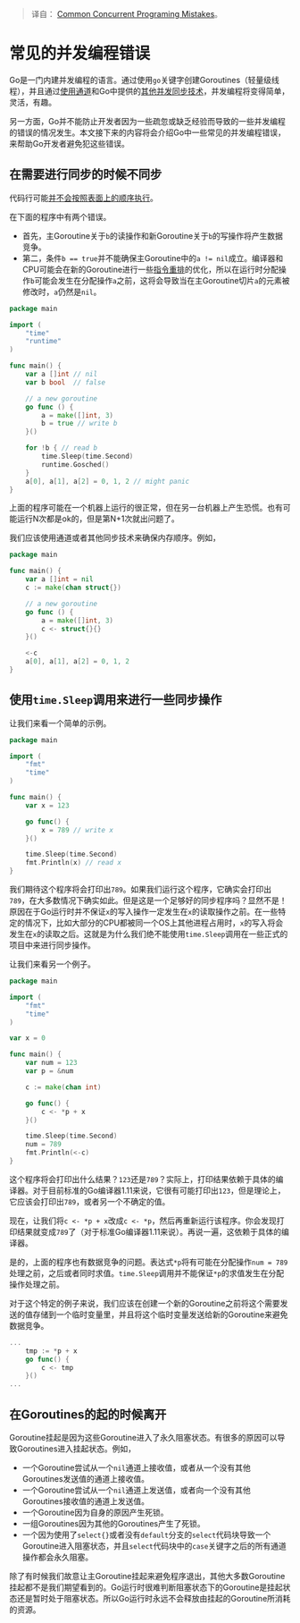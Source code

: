 > 译自： [Common Concurrent Programing Mistakes](https://go101.org/article/concurrent-common-mistakes.html)。

# 常见的并发编程错误

Go是一门内建并发编程的语言。通过使用`go`关键字创建Goroutines（轻量级线程），并且通过[使用通道](https://go101.org/article/channel-use-cases.html)和Go中提供的[其他并发同步技术](https://go101.org/article/concurrent-synchronization-more.html)，并发编程将变得简单，灵活，有趣。

另一方面，Go并不能防止开发者因为一些疏忽或缺乏经验而导致的一些并发编程的错误的情况发生。本文接下来的内容将会介绍Go中一些常见的并发编程错误，来帮助Go开发者避免犯这些错误。

## 在需要进行同步的时候不同步

代码行可能[并不会按照表面上的顺序执行](https://go101.org/article/memory-model.html)。

在下面的程序中有两个错误。

- 首先，主Goroutine关于`b`的读操作和新Goroutine关于`b`的写操作将产生数据竞争。
- 第二，条件`b == true`并不能确保主Goroutine中的`a != nil`成立。编译器和CPU可能会在新的Goroutine进行一些[指令重排](https://go101.org/article/memory-model.html)的优化，所以在运行时分配操作`b`可能会发生在分配操作`a`之前，这将会导致当在主Goroutine切片`a`的元素被修改时，`a`仍然是`nil`。

```go
package main

import (
	"time"
	"runtime"
)

func main() {
	var a []int // nil
	var b bool  // false

	// a new goroutine
	go func () {
		a = make([]int, 3)
		b = true // write b
	}()

	for !b { // read b
		time.Sleep(time.Second)
		runtime.Gosched()
	}
	a[0], a[1], a[2] = 0, 1, 2 // might panic
}
```

上面的程序可能在一个机器上运行的很正常，但在另一台机器上产生恐慌。也有可能运行N次都是ok的，但是第N+1次就出问题了。

我们应该使用通道或者其他同步技术来确保内存顺序。例如，

```go
package main

func main() {
	var a []int = nil
	c := make(chan struct{})

	// a new goroutine
	go func () {
		a = make([]int, 3)
		c <- struct{}{}
	}()

	<-c
	a[0], a[1], a[2] = 0, 1, 2
}
```

## 使用`time.Sleep`调用来进行一些同步操作

让我们来看一个简单的示例。

```go
package main

import (
	"fmt"
	"time"
)

func main() {
	var x = 123

	go func() {
		x = 789 // write x
	}()

	time.Sleep(time.Second)
	fmt.Println(x) // read x
}
```

我们期待这个程序将会打印出`789`。如果我们运行这个程序，它确实会打印出`789`，在大多数情况下确实如此。但是这是一个足够好的同步程序吗？显然不是！原因在于Go运行时并不保证`x`的写入操作一定发生在`x`的读取操作之前。在一些特定的情况下，比如大部分的CPU都被同一个OS上其他进程占用时，`x`的写入将会发生在`x`的读取之后。这就是为什么我们绝不能使用`time.Sleep`调用在一些正式的项目中来进行同步操作。

让我们来看另一个例子。

```go
package main

import (
	"fmt"
	"time"
)

var x = 0

func main() {
	var num = 123
	var p = &num

	c := make(chan int)

	go func() {
		c <- *p + x
	}()

	time.Sleep(time.Second)
	num = 789
	fmt.Println(<-c)
}
```

这个程序将会打印出什么结果？`123`还是`789`？实际上，打印结果依赖于具体的编译器。对于目前标准的Go编译器1.11来说，它很有可能打印出`123`，但是理论上，它应该会打印出`789`，或者另一个不确定的值。

现在，让我们将`c <- *p + x`改成`c <- *p`，然后再重新运行该程序。你会发现打印结果就变成`789`了（对于标准Go编译器1.11来说）。再说一遍，这依赖于具体的编译器。

是的，上面的程序也有数据竞争的问题。表达式`*p`将有可能在分配操作`num = 789`处理之前，之后或者同时求值。`time.Sleep`调用并不能保证`*p`的求值发生在分配操作处理之前。

对于这个特定的例子来说，我们应该在创建一个新的Goroutine之前将这个需要发送的值存储到一个临时变量里，并且将这个临时变量发送给新的Goroutine来避免数据竞争。

```go
...
	tmp := *p + x
	go func() {
		c <- tmp
	}()
...
```

## 在Goroutines的起的时候离开

Goroutine挂起是因为这些Goroutine进入了永久阻塞状态。有很多的原因可以导致Goroutines进入挂起状态。例如，

- 一个Goroutine尝试从一个`nil`通道上接收值，或者从一个没有其他Goroutines发送值的通道上接收值。
- 一个Goroutine尝试从一个`nil`通道上发送值，或者向一个没有其他Goroutines接收值的通道上发送值。
- 一个Goroutine因为自身的原因产生死锁。
- 一组Goroutines因为其他的Goroutines产生了死锁。
- 一个因为使用了`select{}`或者没有`default`分支的`select`代码块导致一个Goroutine进入阻塞状态，并且`select`代码块中的`case`关键字之后的所有通道操作都会永久阻塞。

除了有时候我们故意让主Goroutine挂起来避免程序退出，其他大多数Goroutine挂起都不是我们期望看到的。Go运行时很难判断阻塞状态下的Goroutine是挂起状态还是暂时处于阻塞状态。所以Go运行时永远不会释放由挂起的Goroutine所消耗的资源。
